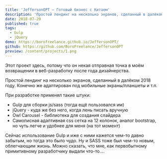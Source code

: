 ```yaml
---
title: 'JeffersonOPT — Готовый бизнес с Китаем'
description: 'Простой лендинг на несколько экранов, сделанный в далёком 2018 году.'
date: 2018-07-20
published: true
tags:
  - Gulp
  - jQuery
demo: https://borofreelance.github.io/JeffersonOPT/
github: https://github.com/BoroFreelance/JeffersonOPT
preview: /content/projects/1.png
---
```


Этот проект здесь, потому что он некая отправная точка в моём возвращении в веб-разработку после года дизайнерства.

Простой лендинг на несколько экранов, сделанный в далёком 2018 году. Конечно же адаптирован под мобильные экраны/планшеты и т.п.

При разработке применял такие штуки:

- Gulp для сборки js/sass (тогда ещё пользовался им)
- jQuery - куда же без него, когда лень писать вручную
- Owl Carousel - библиотека для создания слайдера
- Самописная адаптивная css сетка на 12 колонок, аналог bootstrap, но чуть легче и удобнее для меня (на тот момент)

Сейчас использование Gulp и иже с ними кажется чем-то давно забытым, но тогда это было чудо. Ну и SASS тоже был чем-то новым, облегчающим жизнь. Можно сказать, что мне, как первобытному примитивному разработчику выдали что-то....
